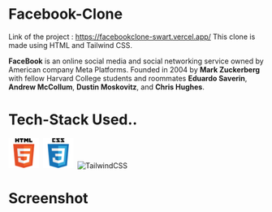 # Facebook-Clone
Link of the project : https://facebookclone-swart.vercel.app/
This clone is made using HTML and Tailwind CSS.

**FaceBook** is an online social media and social networking service owned by American company Meta Platforms. Founded in 2004 by **Mark Zuckerberg** with fellow Harvard College students and roommates **Eduardo Saverin**, **Andrew McCollum**, **Dustin Moskovitz**, and **Chris Hughes**.

# Tech-Stack Used..
<img src="https://github.com/devicons/devicon/blob/master/icons/html5/html5-original-wordmark.svg" title="HTML" alt="HTML" width="60" height="60"/>&nbsp;
<img src="https://github.com/devicons/devicon/blob/master/icons/css3/css3-original-wordmark.svg" title="css3" alt="css3" width="60" height="60"/>&nbsp;
<img src="https://tailwindcss.com/_next/static/media/tailwindcss-mark.79614a5f61617ba49a0891494521226b.svg" title="TailwindCSS" alt="TailwindCSS" width="60" height="60"/>

# Screenshot
